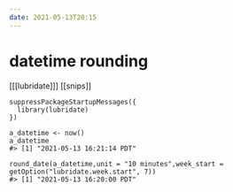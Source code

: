 ```yaml
---
date: 2021-05-13T20:15
---
```


# datetime rounding

[[[lubridate]]]
[[snips]]

    suppressPackageStartupMessages({
      library(lubridate)
    })

    a_datetime <- now()
    a_datetime
    #> [1] "2021-05-13 16:21:14 PDT"

    round_date(a_datetime,unit = "10 minutes",week_start = getOption("lubridate.week.start", 7))
    #> [1] "2021-05-13 16:20:00 PDT"